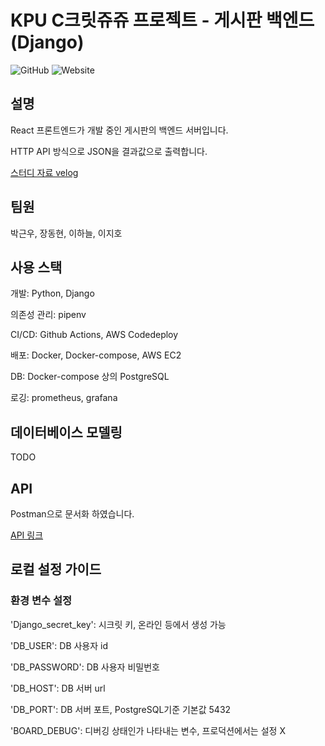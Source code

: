 # KPU C크릿쥬쥬 프로젝트 - 게시판 백엔드(Django)

![GitHub](https://img.shields.io/github/license/DPS0340/DjangoCRUDBoard?style=for-the-badge) ![Website](https://img.shields.io/website?down_color=grey&style=for-the-badge&up_color=blue&url=http%3A%2F%2Fdjangocrudboard-env-2.eba-pncegi8j.ap-northeast-2.elasticbeanstalk.com%2Fstatus)

## 설명

React 프론트엔드가 개발 중인 게시판의 백엔드 서버입니다.

HTTP API 방식으로 JSON을 결과값으로 출력합니다.

[스터디 자료 velog](https://velog.io/@dps0340/KPU-C%ED%81%AC%EB%A6%BF%EC%A5%AC%EC%A5%AC-%EC%8A%A4%ED%84%B0%EB%94%94-%EC%9E%90%EB%A3%8C)

## 팀원

박근우, 장동현, 이하늘, 이지호

## 사용 스택

개발: Python, Django

의존성 관리: pipenv

CI/CD: Github Actions, AWS Codedeploy

배포: Docker, Docker-compose, AWS EC2

DB: Docker-compose 상의 PostgreSQL

로깅: prometheus, grafana

## 데이터베이스 모델링

TODO

## API

Postman으로 문서화 하였습니다.

[API  링크](https://documenter.getpostman.com/view/4929660/TVsxC6r1)

## 로컬 설정 가이드

### 환경 변수 설정

'Django_secret_key': 시크릿 키, 온라인 등에서 생성 가능

'DB_USER': DB 사용자 id

'DB_PASSWORD': DB 사용자 비밀번호

'DB_HOST': DB 서버 url

'DB_PORT': DB 서버 포트, PostgreSQL기준 기본값 5432

'BOARD_DEBUG': 디버깅 상태인가 나타내는 변수, 프로덕션에서는 설정 X
